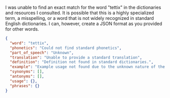 I was unable to find an exact match for the word "tettix" in the dictionaries and resources I consulted. It is possible that this is a highly specialized term, a misspelling, or a word that is not widely recognized in standard English dictionaries. I can, however, create a JSON format as you provided for other words.

```json
{
  "word": "tettix",
  "phonetics": "Could not find standard phonetics",
  "part_of_speech": "Unknown",
  "translation": "Unable to provide a standard translation",
  "definition": "Definition not found in standard dictionaries.",
  "example": "Example usage not found due to the unknown nature of the word.",
  "synonyms": [],
  "antonyms": [],
  "usage": {},
  "phrases": {}
}
```
 